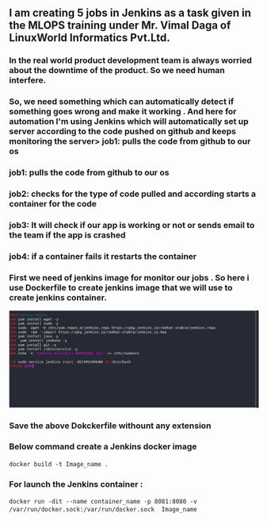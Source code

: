  ## I am creating  5 jobs in Jenkins as a task given in the MLOPS training under Mr. Vimal Daga of LinuxWorld Informatics Pvt.Ltd. 

### In the real world  product development  team is always worried about the downtime of the product. So we need human interfere.
### So, we need something which can automatically detect if something goes wrong and make it working . And here for automation I'm using Jenkins which will automatically set up server according to the code pushed on github and keeps monitoring the server> job1: pulls the code from github to our os


### job1: pulls the code from github to our os
### job2: checks for the type of code pulled and according starts a container for the code

### job3: It will check if our app is working or not or  sends email to the team if the app is crashed

### job4: if a container fails it restarts the container


### First we need of jenkins image for monitor our jobs . So here i use  Dockerfile to create jenkins image that we will use to create jenkins container.

![Dockerfile](img/Dockerfile.jpg)
 
### Save the above Dokckerfile withount any extension 

### Below command create a Jenkins docker image 
```
docker build -t Image_name . 
```
### For launch the Jenkins container :
```
docker run -dit --name container_name -p 8081:8080 -v /var/run/docker.sock:/var/run/docker.sock  Image_name
```

